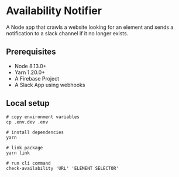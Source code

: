 # Availability Notifier
A Node app that crawls a website looking for an element and sends a notification to a slack channel if it no longer exists.

## Prerequisites

- Node 8.13.0+
- Yarn 1.20.0+
- A Firebase Project
- A Slack App using webhooks

## Local setup
```
# copy environment variables
cp .env.dev .env

# install dependencies
yarn

# link package
yarn link

# run cli command
check-availability 'URL' 'ELEMENT SELECTOR'
```